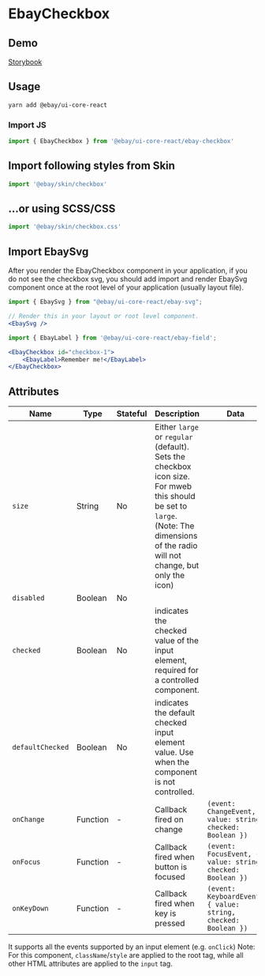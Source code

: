 # EbayCheckbox

## Demo
[Storybook](https://opensource.ebay.com/ebayui-core-react/main/?path=/story/form-input-ebay-checkbox--default-checkbox-button)

## Usage
```
yarn add @ebay/ui-core-react
```
### Import JS
```jsx harmony
import { EbayCheckbox } from '@ebay/ui-core-react/ebay-checkbox'
```

## Import following styles from Skin
```jsx harmony
import '@ebay/skin/checkbox'
```

## ...or using SCSS/CSS
```jsx harmony
import '@ebay/skin/checkbox.css'
```

## Import EbaySvg

After you render the EbayCheckbox component in your application, if you do not see the checkbox svg, you should add import and render EbaySvg component once at the root level of your application (usually layout file).

```jsx
import { EbaySvg } from "@ebay/ui-core-react/ebay-svg";

// Render this in your layout or root level component.
<EbaySvg /> 
```


```jsx
import { EbayLabel } from '@ebay/ui-core-react/ebay-field';

<EbayCheckbox id="checkbox-1">
    <EbayLabel>Remember me!</EbayLabel>
</EbayCheckbox>
```

## Attributes

| Name             | Type     | Stateful | Description                                                                                                                                                                        | Data                                                          |
|------------------|----------|----------|------------------------------------------------------------------------------------------------------------------------------------------------------------------------------------|---------------------------------------------------------------|
| `size`           | String   | No       | Either `large` or `regular` (default). Sets the checkbox icon size. For mweb this should be set to `large`. (Note: The dimensions of the radio will not change, but only the icon) |
| `disabled`       | Boolean  | No       |                                                                                                                                                                                    |
| `checked`        | Boolean  | No       | indicates the checked value of the input element, required for a controlled component.                                                                                             |
| `defaultChecked` | Boolean  | No       | indicates the default checked input element value. Use when the component is not controlled.                                                                                       |
| `onChange`       | Function | -        | Callback fired on change                                                                                                                                                           | `(event: ChangeEvent, { value: string, checked: Boolean })`   |                                                                                                                                                                                    |
| `onFocus`        | Function | -        | Callback fired when button is focused                                                                                                                                              | `(event: FocusEvent, { value: string, checked: Boolean })`    |                                                                                                                                                                                    |
| `onKeyDown`      | Function | -        | Callback fired when key is pressed                                                                                                                                                 | `(event: KeyboardEvent, { value: string, checked: Boolean })` |                                                                                                                                                                                    |

It supports all the events supported by an input element (e.g. `onClick`)
Note: For this component, `className`/`style` are applied to the root tag, while all other HTML attributes are applied to the `input` tag.

